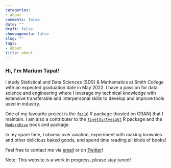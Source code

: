 ```yaml
---
categories:
- about
comments: false
date: ""
draft: false
showpagemeta: false
slug: ""
tags:
- about
title: about
---
```


### Hi, I'm Marium Tapal!

I study Statistical and Data Sciences (SDS) & Mathematics at Smith College with an expected graduation date in May 2022. I have a passion for data science and engineering where I leverage my technical knowledge with extensive transferable and interpersonal skills to develop and improve tools used in industry. 

One of my favourite project is the [`fec16`](https://github.com/baumer-lab/fec16) R package (hosted on CRAN) that I maintain. I am also a contributer to the [`fivethirtyeight`](https://github.com/rudeboybert/fivethirtyeight) R package and the [`ModernDive`](https://github.com/moderndive) book and package. 

In my spare time, I obsess over aviation, experiment with making brownies and other delicious baked goods, and spend time reading all kinds of books!

Feel free to contact me via [email](mailto::mariumtapal@gmail.com) or on [Twitter](https://twitter.com/mariumtapal)!

Note: This website is a work in progress, please stay tuned!



